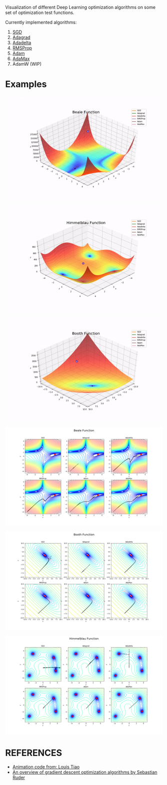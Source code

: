 
Visualization of different Deep Learning optimization algorithms on some set of optimization test functions.

Currently implemented algorithms:

1. [SGD](https://en.wikipedia.org/wiki/Stochastic_gradient_descent)
2. [Adagrad](http://www.jmlr.org/papers/volume12/duchi11a/duchi11a.pdf)
3. [Adadelta](https://arxiv.org/pdf/1212.5701.pdf)
4. [RMSProp](https://www.cs.toronto.edu/~tijmen/csc321/slides/lecture_slides_lec6.pdf)
5. [Adam](https://arxiv.org/pdf/1412.6980.pdf)
6. [AdaMax](https://arxiv.org/pdf/1412.6980.pdf)
7. AdamW (WIP)

# Examples

![](assets/beale3d.gif)

![](assets/himmelblau3d.gif)

![](assets/booth3d.gif)

![](assets/beale_2d.png)

![](assets/booth2d.png)

![](assets/himmelblau2d.png)

# REFERENCES

* [Animation code from: Louis Tiao](http://louistiao.me/notes/visualizing-and-animating-optimization-algorithms-with-matplotlib/)
* [An overview of gradient descent optimization algorithms by Sebastian Ruder](https://ruder.io/optimizing-gradient-descent/)